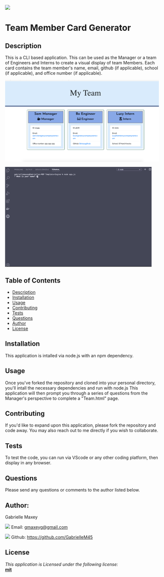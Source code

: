

  ![](https://img.shields.io/badge/License-mit-lightblue)



  # Team Member Card Generator


  ## Description
 This is a CLI based application. This can be used as the Manager or a team of Engineers and Interns to create a visual display of team Members. Each card contains the team member's name, email, github (if applicable), school (if applicable), and office number (if applicable).





  ![picture](assets/ScreenShot_TeamCardspng)





  ![clip of CLI](assets/gifbegin.gif)













  ## Table of Contents
  * [Description](#Description)
  * [Installation](#Installation)
  * [Usage](#Usage)
  * [Contributing](#Contributing)
  * [Tests](#Tests)
  * [Questions](#Questions)
  * [Author](#Author)
  * [License](#License)



  ## Installation
  This application is intalled via node.js with an npm dependency.


  ## Usage
  Once you've forked the repository and cloned into your personal directory, you'll intall the necessary dependencies and run with node.js This application will then prompt you through a series of questions from the Manager's perspective to complete a "Team.html" page.


  ## Contributing
  If you'd like to expand upon this application, please fork the repository and code away. You may also reach out to me directly if you wish to collaborate.


  ## Tests
  To test the code, you can run via VScode or any other coding platform, then display in any browser.


  ## Questions
  Please send any questions or comments to the author listed below.



  ## Author:
  Gabrielle Maxey

  ![](http://i.imgur.com/VlgBKQ9.png) Email: gmaxeyg@gmail.com


  ![](http://i.imgur.com/9I6NRUm.png) Github: <https://github.com/GabrielleM45>



  ## License
  *This application is Licensed under the following license:*\
  **[mit](https://choosealicense.com/licenses/mit/)**

